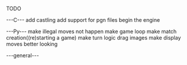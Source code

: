 TODO

---C---
add castling
add support for pgn files
begin the engine

---Py---
make illegal moves not happen
make game loop
make match creation((re)starting a game)
make turn logic
drag images
make display moves better looking

---general---
